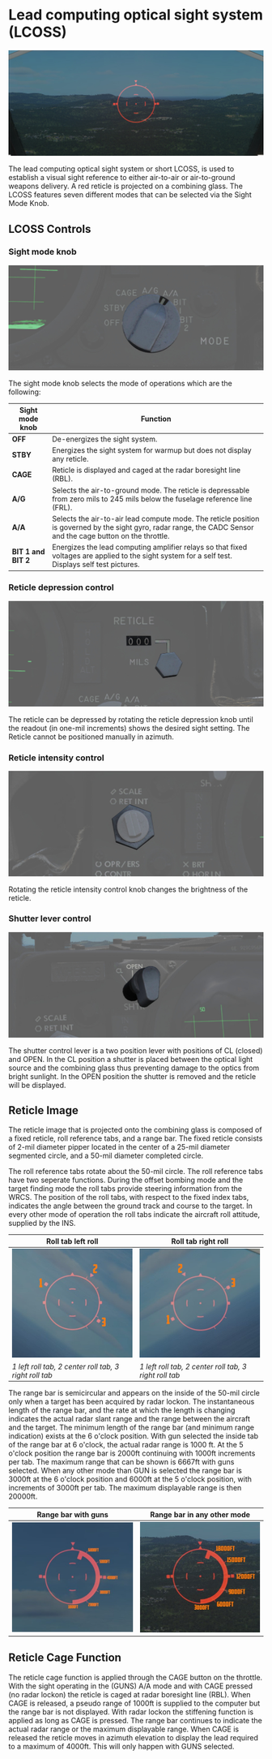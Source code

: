 # Lead computing optical sight system (LCOSS)

![f4_lcoss_caged](../../img/f4_lcoss_caged.jpg)

The lead computing optical sight system or short LCOSS, is used to establish a visual
sight
reference to either air-to-air or air-to-ground weapons delivery. A red reticle is
projected on a
combining glass. The LCOSS features seven different modes that can be selected via the
Sight Mode
Knob.

## LCOSS Controls

### Sight mode knob

![f4_lcoss_sight_mode_knob](../../img/f4_lcoss_sight_mode_knob.jpg)

The sight mode knob selects the mode of operations which are the following:

| Sight mode knob     | Function                                                                                                                                                        |
|---------------------|-----------------------------------------------------------------------------------------------------------------------------------------------------------------|
| **OFF**             | De-energizes the sight system.                                                                                                                                  |
| **STBY**            | Energizes the sight system for warmup but does not display any reticle.                                                                                         |
| **CAGE**            | Reticle is displayed and caged at the radar boresight line (RBL).                                                                                               |
| **A/G**             | Selects the air-to-ground mode. The reticle is depressable from zero mils to 245 mils below the fuselage reference line (FRL).                                  |
| **A/A**             | Selects the air-to-air lead compute mode. The reticle position is governed by the sight gyro, radar range, the CADC Sensor and the cage button on the throttle. |
| **BIT 1 and BIT 2** | Energizes the lead computing amplifier relays so that fixed voltages are applied to the sight system for a self test. Displays self test pictures.              |

### Reticle depression control

![f4_lcoss_reticle_depression](../../img/f4_lcoss_reticle_depression.jpg)

The reticle can be depressed by rotating the reticle depression knob until the readout (in
one-mil
increments) shows the desired sight setting. The Reticle cannot be positioned manually in
azimuth.

### Reticle intensity control

![f4_lcoss_intensity](../../img/f4_lcoss_reticle_intensity.jpg)

Rotating the reticle intensity control knob changes the brightness of the reticle.

### Shutter lever control

![f4_lcoss_shutter_lever](../../img/f4_lcoss_sight_shutter.jpg)

The shutter control lever is a two position lever with positions of CL (closed) and OPEN.
In the CL
position a shutter is placed between the optical light source and the combining glass thus
preventing damage to the optics from bright sunlight. In the OPEN position the shutter is
removed
and the reticle will be displayed.

## Reticle Image

The reticle image that is projected onto the combining glass is composed of a fixed
reticle, roll
reference tabs, and a range bar. The fixed reticle consists of 2-mil diameter pipper
located in the
center of a 25-mil diameter segmented circle, and a 50-mil diameter completed circle.

The roll reference tabs rotate about the 50-mil circle. The roll reference tabs have two
seperate functions. During the offset bombing mode and the target finding mode the roll
tabs provide steering information from the WRCS. The position of the roll tabs, with
respect to the fixed index tabs, indicates the angle between the ground track and course
to the target. In every other mode of operation the roll tabs indicate the aircraft roll
attitude, supplied by the INS.

| Roll tab left roll                                          | Roll tab right roll                                           |
|-------------------------------------------------------------|---------------------------------------------------------------|
| ![f4_lcoss_roll_tab_left](../../img/f4_lcoss_left_roll.jpg) | ![f4_lcoss_roll_tab_right](../../img/f4_lcoss_right_roll.jpg) |
| _1 left roll tab, 2 center roll tab, 3 right roll tab_      | _1 left roll tab, 2 center roll tab, 3 right roll tab_        |

The range bar is semicircular and appears on the inside of
the 50-mil circle only when a target has been acquired by radar lockon. The instantaneous
length of the range bar, and the rate at which the length is changing indicates the actual
radar slant range and the range between the aircraft and the target. The minimum length of
the range bar (and minimum range indication) exists at the 6 o'clock position. With gun
selected the inside tab of the range bar at 6 o'clock, the actual radar range is 1000 ft.
At the 5 o'clock position the range bar is 2000ft continuing with 1000ft increments per
tab. The maximum range that can be shown is 6667ft with guns selected. When any other mode
than GUN is selected the range bar is 3000ft at the 6 o'clock position and 6000ft at the 5
o'clock position, with increments of 3000ft per tab. The maximum displayable range is then
20000ft.

| Range bar with guns                                              | Range bar in any other mode                                     |
|------------------------------------------------------------------|-----------------------------------------------------------------|
| ![f4_lcoss_range_bar_guns](../../img/f4_lcoss_rangebar_guns.jpg) | ![f4_lcoss_range_bar](../../img/f4_lcoss_rangebar_not_guns.jpg) |

## Reticle Cage Function

The reticle cage function is applied through the CAGE button on the throttle. With the
sight operating in the (GUNS) A/A mode and with CAGE pressed (no radar lockon) the reticle
is caged at radar boresight line (RBL). When CAGE is released, a pseudo range of 1000ft is
supplied to the computer but the range bar is not displayed. With radar lockon the
stiffening function is applied as long as CAGE is pressed. The range bar continues to
indicate the actual radar range or the maximum displayable range. When CAGE is released
the reticle moves in azimuth elevation to display the lead required to a maximum of
4000ft. This will only happen with GUNS selected.
